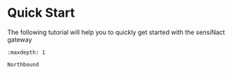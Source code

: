 # Quick Start

The following tutorial will help you to quickly get started with the sensiNact gateway

```{toctree}
:maxdepth: 1

Northbound
```
